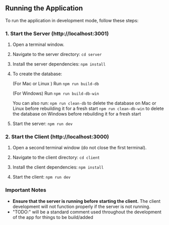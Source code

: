 ## Running the Application

To run the application in development mode, follow these steps:

### 1. Start the Server (http://localhost:3001)

1. Open a terminal window.

2. Navigate to the server directory:
   `cd server`
3. Install the server dependencies:
   `npm install`

4. To create the database:

   (For Mac or Linux ) Run
   `npm run build-db`

   (For Windows) Run
   `npm run build-db-win`

   You can also run:
   `npm run clean-db` to delete the database on Mac or Linux before rebuilding it for a fresh start
   `npm run clean-db-win` to delete the database on Windows before rebuilding it for a fresh start

5. Start the server:
   `npm run dev`

### 2. Start the Client (http://localhost:3000)

1. Open a second terminal window (do not close the first terminal).

2. Navigate to the client directory:
   `cd client`

3. Install the client dependencies:
   `npm install`

4. Start the client:
   `npm run dev`

### Important Notes

- **Ensure that the server is running before starting the client.** The client development will not function properly if the server is not running.
- "TODO:" will be a standard comment used throughout the development of the app for things to be build/added
